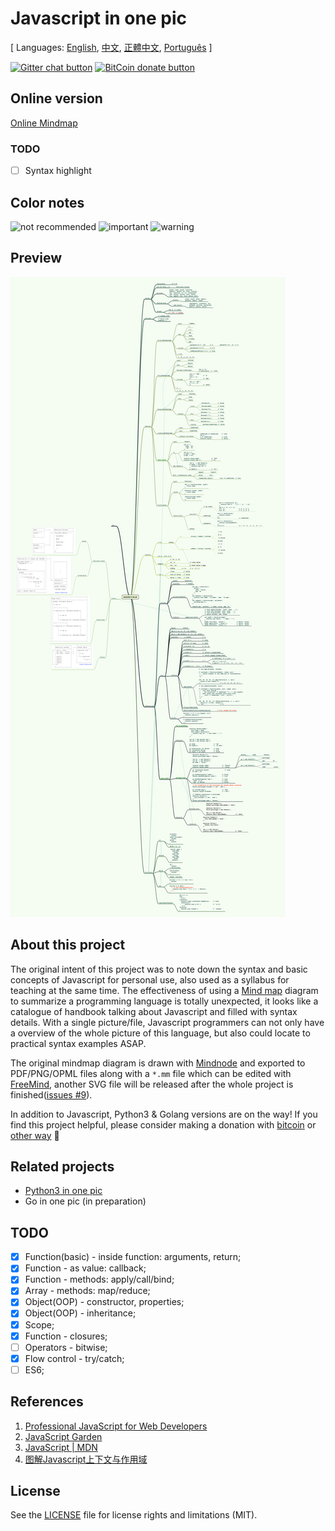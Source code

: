# Javascript in one pic

[ Languages: [English](README.md), [中文](README-zh.md), [正體中文](README-zh_TW.md), [Português](README-pt_BR.md) ]

<!-- BADGES/ -->

[![Gitter chat button](https://img.shields.io/badge/gitter-Join%20Chat-brightgreen.svg)](https://gitter.im/coodict/javascript-in-one-pic)
[![BitCoin donate button](https://img.shields.io/badge/bitcoin-donate-yellow.svg)](https://www.coinbase.com/rainyear)

<!-- /BADGES -->

## Online version

[Online Mindmap](http://coodict.github.io/javascript-in-one-pic/)

### TODO

- [ ] Syntax highlight

## Color notes

![not recommended](https://img.shields.io/badge/%237E1600-not%20recommended-7E1600.svg)
![important](https://img.shields.io/badge/%234E8D20-important-4E8D20.svg)
![warning](https://img.shields.io/badge/%23DE2B00-warning-DE2B00.svg)

## Preview

![js in one pic](js%20in%20one%20pic.png)

## About this project

The original intent of this project was to note down the syntax and basic concepts of Javascript for personal use, also used as a syllabus for teaching at the same time. The effectiveness of using a [Mind map](https://en.wikipedia.org/wiki/Mind_map) diagram to summarize a programming language is totally unexpected, it looks like a catalogue of handbook talking about Javascript and filled with syntax details. With a single picture/file, Javascript programmers can not only have a overview of the whole picture of this language, but also could locate to practical syntax examples ASAP.

The original mindmap diagram is drawn with [Mindnode](https://mindnode.com/) and exported to PDF/PNG/OPML files along with a `*.mm` file which can be edited with [FreeMind](http://freemind.sourceforge.net), another SVG file will be released after the whole project is finished([issues #9](https://github.com/coodict/javascript-in-one-pic/issues/9)).

In addition to Javascript, Python3 & Golang versions are on the way! If you find this project helpful, please consider making a donation with [bitcoin](https://www.coinbase.com/rainyear) or [other way](https://github.com/rainyear/lolita/wiki/Donation) :beers:

## Related projects

* [Python3 in one pic](https://github.com/coodict/python3-in-one-pic)
* Go in one pic (in preparation)

## TODO

- [X] Function(basic) - inside function: arguments, return;
- [X] Function - as value: callback;
- [X] Function - methods: apply/call/bind;
- [X] Array - methods: map/reduce;
- [X] Object(OOP) - constructor, properties;
- [X] Object(OOP) - inheritance;
- [X] Scope;
- [X] Function - closures;
- [ ] Operators - bitwise;
- [X] Flow control - try/catch;
- [ ] ES6;

## References

1. [Professional JavaScript for Web Developers](http://www.amazon.cn/gp/offer-listing/1118026691/ref=tmm_pap_new_olp_sr?ie=UTF8&condition=new&sr=&qid=)
2. [JavaScript Garden](http://bonsaiden.github.io/JavaScript-Garden/)
3. [JavaScript | MDN](https://developer.mozilla.org/en-US/docs/Web/JavaScript)
4. [图解Javascript上下文与作用域](http://blog.rainy.im/2015/07/04/scope-chain-and-prototype-chain-in-js/)

## License
See the [LICENSE](LICENSE) file for license rights and limitations (MIT).

